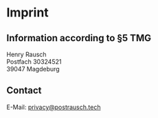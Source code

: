 # Imprint
## Information according to §5 TMG
Henry Rausch  
Postfach 30324521  
39047 Magdeburg  

<h2>Contact</h2>
E-Mail: <a href=mailto:privacy@postrausch.tech>privacy@postrausch.tech</a></p>
